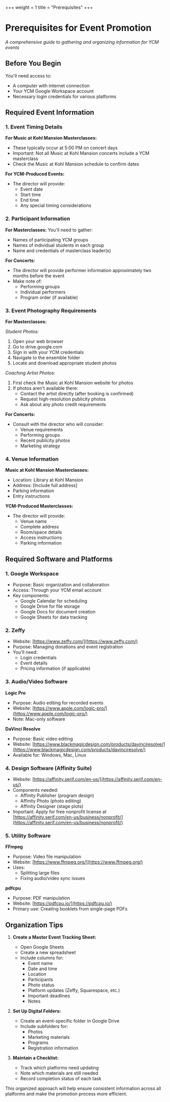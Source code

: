 +++
weight = 1
title = "Prerequisites" 
+++

# Prerequisites for Event Promotion
*A comprehensive guide to gathering and organizing information for YCM events*

## Before You Begin
You'll need access to:
- A computer with internet connection
- Your YCM Google Workspace account
- Necessary login credentials for various platforms

## Required Event Information

### 1. Event Timing Details

**For Music at Kohl Mansion Masterclasses:**
- These typically occur at 5:00 PM on concert days
- Important: Not all Music at Kohl Mansion concerts include a YCM masterclass
- Check the Music at Kohl Mansion schedule to confirm dates

**For YCM-Produced Events:**
- The director will provide:
  - Event date
  - Start time
  - End time
  - Any special timing considerations

### 2. Participant Information

**For Masterclasses:**
You'll need to gather:
- Names of participating YCM groups
- Names of individual students in each group
- Name and credentials of masterclass leader(s)

**For Concerts:**
- The director will provide performer information approximately two months before the event
- Make note of:
  - Performing groups
  - Individual performers
  - Program order (if available)

### 3. Event Photography Requirements

**For Masterclasses:**

*Student Photos:*
1. Open your web browser
2. Go to drive.google.com
3. Sign in with your YCM credentials
4. Navigate to the ensemble folder
5. Locate and download appropriate student photos

*Coaching Artist Photos:*
1. First check the Music at Kohl Mansion website for photos
2. If photos aren't available there:
   - Contact the artist directly (after booking is confirmed)
   - Request high-resolution publicity photos
   - Ask about any photo credit requirements

**For Concerts:**
- Consult with the director who will consider:
  - Venue requirements
  - Performing groups
  - Recent publicity photos
  - Marketing strategy

### 4. Venue Information

**Music at Kohl Mansion Masterclasses:**
- Location: Library at Kohl Mansion
- Address: [Include full address]
- Parking information
- Entry instructions

**YCM-Produced Masterclasses:**
- The director will provide:
  - Venue name
  - Complete address
  - Room/space details
  - Access instructions
  - Parking information

## Required Software and Platforms

### 1. Google Workspace
- Purpose: Basic organization and collaboration
- Access: Through your YCM email account
- Key components:
  - Google Calendar for scheduling
  - Google Drive for file storage
  - Google Docs for document creation
  - Google Sheets for data tracking

### 2. Zeffy
- Website: [https://www.zeffy.com/](https://www.zeffy.com/)
- Purpose: Managing donations and event registration
- You'll need:
  - Login credentials
  - Event details
  - Pricing information (if applicable)

### 3. Audio/Video Software

**Logic Pro**
- Purpose: Audio editing for recorded events
- Website: [https://www.apple.com/logic-pro/](https://www.apple.com/logic-pro/)
- Note: Mac-only software

**DaVinci Resolve**
- Purpose: Basic video editing
- Website: [https://www.blackmagicdesign.com/products/davinciresolve/](https://www.blackmagicdesign.com/products/davinciresolve/)
- Available for: Windows, Mac, Linux

### 4. Design Software (Affinity Suite)
- Website: [https://affinity.serif.com/en-us/](https://affinity.serif.com/en-us/)
- Components needed:
  - Affinity Publisher (program design)
  - Affinity Photo (photo editing)
  - Affinity Designer (stage plots)
- Important: Apply for free nonprofit license at [https://affinity.serif.com/en-us/business/nonprofit/](https://affinity.serif.com/en-us/business/nonprofit/)

### 5. Utility Software

**FFmpeg**
- Purpose: Video file manipulation
- Website: [https://www.ffmpeg.org/](https://www.ffmpeg.org/)
- Uses:
  - Splitting large files
  - Fixing audio/video sync issues

**pdfcpu**
- Purpose: PDF manipulation
- Website: [https://pdfcpu.io/](https://pdfcpu.io/)
- Primary use: Creating booklets from single-page PDFs

## Organization Tips

1. **Create a Master Event Tracking Sheet:**
   - Open Google Sheets
   - Create a new spreadsheet
   - Include columns for:
     - Event name
     - Date and time
     - Location
     - Participants
     - Photo status
     - Platform updates (Zeffy, Squarespace, etc.)
     - Important deadlines
     - Notes

2. **Set Up Digital Folders:**
   - Create an event-specific folder in Google Drive
   - Include subfolders for:
     - Photos
     - Marketing materials
     - Programs
     - Registration information

3. **Maintain a Checklist:**
   - Track which platforms need updating
   - Note which materials are still needed
   - Record completion status of each task

This organized approach will help ensure consistent information across all platforms and make the promotion process more efficient.
